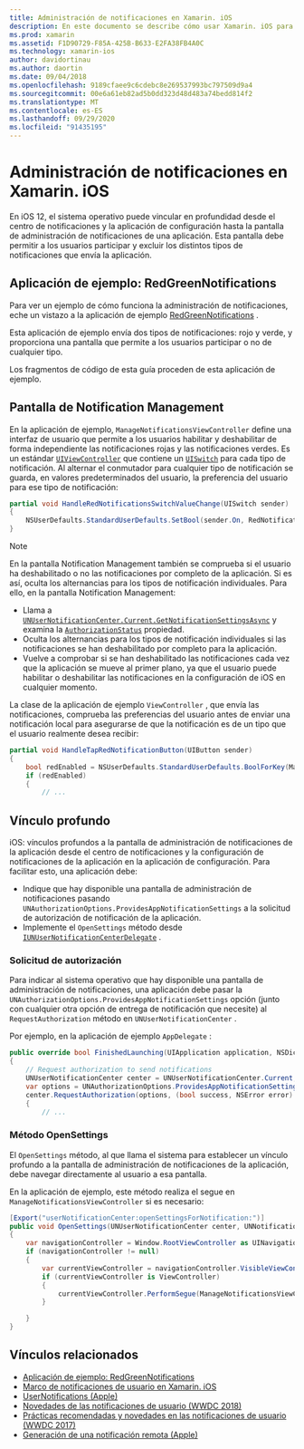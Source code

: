 ```yaml
---
title: Administración de notificaciones en Xamarin. iOS
description: En este documento se describe cómo usar Xamarin. iOS para aprovechar las nuevas características de administración de notificaciones introducidas en iOS 12.
ms.prod: xamarin
ms.assetid: F1D90729-F85A-425B-B633-E2FA38FB4A0C
ms.technology: xamarin-ios
author: davidortinau
ms.author: daortin
ms.date: 09/04/2018
ms.openlocfilehash: 9189cfaee9c6cdebc8e269537993bc797509d9a4
ms.sourcegitcommit: 00e6a61eb82ad5b0dd323d48d483a74bedd814f2
ms.translationtype: MT
ms.contentlocale: es-ES
ms.lasthandoff: 09/29/2020
ms.locfileid: "91435195"
---
```

# <a name="notification-management-in-xamarinios"></a>Administración de notificaciones en Xamarin. iOS

En iOS 12, el sistema operativo puede vincular en profundidad desde el centro de notificaciones y la aplicación de configuración hasta la pantalla de administración de notificaciones de una aplicación. Esta pantalla debe permitir a los usuarios participar y excluir los distintos tipos de notificaciones que envía la aplicación.

## <a name="sample-app-redgreennotifications"></a>Aplicación de ejemplo: RedGreenNotifications

Para ver un ejemplo de cómo funciona la administración de notificaciones, eche un vistazo a la aplicación de ejemplo [RedGreenNotifications](/samples/xamarin/ios-samples/ios12-redgreennotifications) .

Esta aplicación de ejemplo envía dos tipos de notificaciones: rojo y verde, y proporciona una pantalla que permite a los usuarios participar o no de cualquier tipo.

Los fragmentos de código de esta guía proceden de esta aplicación de ejemplo.

## <a name="notification-management-screen"></a>Pantalla de Notification Management

En la aplicación de ejemplo, `ManageNotificationsViewController` define una interfaz de usuario que permite a los usuarios habilitar y deshabilitar de forma independiente las notificaciones rojas y las notificaciones verdes. Es un estándar [`UIViewController`](xref:UIKit.UIViewController)
que contiene un [`UISwitch`](xref:UIKit.UISwitch) para cada tipo de notificación. Al alternar el conmutador para cualquier tipo de notificación se guarda, en valores predeterminados del usuario, la preferencia del usuario para ese tipo de notificación:

```csharp
partial void HandleRedNotificationsSwitchValueChange(UISwitch sender)
{
    NSUserDefaults.StandardUserDefaults.SetBool(sender.On, RedNotificationsEnabledKey);
}
```

> [!NOTE]
> En la pantalla Notification Management también se comprueba si el usuario ha deshabilitado o no las notificaciones por completo de la aplicación. Si es así, oculta los alternancias para los tipos de notificación individuales. Para ello, en la pantalla Notification Management:
>
> - Llama a [`UNUserNotificationCenter.Current.GetNotificationSettingsAsync`](xref:UserNotifications.UNUserNotificationCenter.GetNotificationSettingsAsync) y examina la [`AuthorizationStatus`](xref:UserNotifications.UNNotificationSettings.AuthorizationStatus) propiedad.
> - Oculta los alternancias para los tipos de notificación individuales si las notificaciones se han deshabilitado por completo para la aplicación.
> - Vuelve a comprobar si se han deshabilitado las notificaciones cada vez que la aplicación se mueve al primer plano, ya que el usuario puede habilitar o deshabilitar las notificaciones en la configuración de iOS en cualquier momento.

La clase de la aplicación de ejemplo `ViewController` , que envía las notificaciones, comprueba las preferencias del usuario antes de enviar una notificación local para asegurarse de que la notificación es de un tipo que el usuario realmente desea recibir:

```csharp
partial void HandleTapRedNotificationButton(UIButton sender)
{
    bool redEnabled = NSUserDefaults.StandardUserDefaults.BoolForKey(ManageNotificationsViewController.RedNotificationsEnabledKey);
    if (redEnabled)
    {
        // ...
```

## <a name="deep-link"></a>Vínculo profundo

iOS: vínculos profundos a la pantalla de administración de notificaciones de la aplicación desde el centro de notificaciones y la configuración de notificaciones de la aplicación en la aplicación de configuración. Para facilitar esto, una aplicación debe:

- Indique que hay disponible una pantalla de administración de notificaciones pasando `UNAuthorizationOptions.ProvidesAppNotificationSettings` a la solicitud de autorización de notificación de la aplicación.
- Implemente el `OpenSettings` método desde [`IUNUserNotificationCenterDelegate`](xref:UserNotifications.IUNUserNotificationCenterDelegate) .

### <a name="authorization-request"></a>Solicitud de autorización

Para indicar al sistema operativo que hay disponible una pantalla de administración de notificaciones, una aplicación debe pasar la `UNAuthorizationOptions.ProvidesAppNotificationSettings` opción (junto con cualquier otra opción de entrega de notificación que necesite) al `RequestAuthorization` método en `UNUserNotificationCenter` .

Por ejemplo, en la aplicación de ejemplo `AppDelegate` :

```csharp
public override bool FinishedLaunching(UIApplication application, NSDictionary launchOptions)
{
    // Request authorization to send notifications
    UNUserNotificationCenter center = UNUserNotificationCenter.Current;
    var options = UNAuthorizationOptions.ProvidesAppNotificationSettings | UNAuthorizationOptions.Alert | UNAuthorizationOptions.Sound | UNAuthorizationOptions.Provisional;
    center.RequestAuthorization(options, (bool success, NSError error) =>
    {
        // ...
```

### <a name="opensettings-method"></a>Método OpenSettings

El `OpenSettings` método, al que llama el sistema para establecer un vínculo profundo a la pantalla de administración de notificaciones de la aplicación, debe navegar directamente al usuario a esa pantalla.

En la aplicación de ejemplo, este método realiza el segue en `ManageNotificationsViewController` si es necesario:

```csharp
[Export("userNotificationCenter:openSettingsForNotification:")]
public void OpenSettings(UNUserNotificationCenter center, UNNotification notification)
{
    var navigationController = Window.RootViewController as UINavigationController;
    if (navigationController != null)
    {
        var currentViewController = navigationController.VisibleViewController;
        if (currentViewController is ViewController)
        {
            currentViewController.PerformSegue(ManageNotificationsViewController.ShowManageNotificationsSegue, this);
        }

    }
}
```

## <a name="related-links"></a>Vínculos relacionados

- [Aplicación de ejemplo: RedGreenNotifications](/samples/xamarin/ios-samples/ios12-redgreennotifications)
- [Marco de notificaciones de usuario en Xamarin. iOS](~/ios/platform/user-notifications/index.md)
- [UserNotifications (Apple)](https://developer.apple.com/documentation/usernotifications?language=objc)
- [Novedades de las notificaciones de usuario (WWDC 2018)](https://developer.apple.com/videos/play/wwdc2018/710/)
- [Prácticas recomendadas y novedades en las notificaciones de usuario (WWDC 2017)](https://developer.apple.com/videos/play/wwdc2017/708/)
- [Generación de una notificación remota (Apple)](https://developer.apple.com/documentation/usernotifications/setting_up_a_remote_notification_server/generating_a_remote_notification)